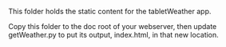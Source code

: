 This folder holds the static content for the tabletWeather app. 

Copy this folder to the doc root of your webserver, then update getWeather.py to 
put its output, index.html, in that new location. 